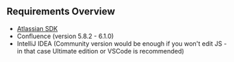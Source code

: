 Requirements Overview
---------------------

- [Atlassian SDK](https://developer.atlassian.com/docs/getting-started/set-up-the-atlassian-plugin-sdk-and-build-a-project)
- Confluence (version 5.8.2 - 6.1.0)
- IntelliJ IDEA (Community version would be enough if you won't edit JS - in that case Ultimate edition or VSCode is recommended)

